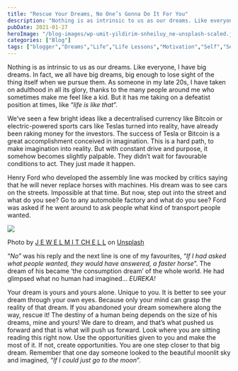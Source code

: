 ```yaml
---
title: "Rescue Your Dreams, No One’s Gonna Do It For You"
description: "Nothing is as intrinsic to us as our dreams. Like everyone, I have big dreams. In fact, we all have big dreams, big enough to lose sight of the thing itself when we pursue them. As someone in my late 20s, I have taken on adulthood in all its glory, thanks to the many people [&hellip;]"
pubDate: 2021-01-27
heroImage: "/blog-images/wp-umit-yildirim-snheiluy_ne-unsplash-scaled.jpg"
categories: ["Blog"]
tags: ["blogger","Dreams","Life","Life Lessons","Motivation","Self","Self Improvement","thedeveloperstory","writer"]
---
```


Nothing is as intrinsic to us as our dreams. Like everyone, I have big dreams. In fact, we all have big dreams, big enough to lose sight of the thing itself when we pursue them. As someone in my late 20s, I have taken on adulthood in all its glory, thanks to the many people around me who sometimes make me feel like a kid. But it has me taking on a defeatist position at times, like “_life is like that_”.

We’ve seen a few bright ideas like a decentralised currency like Bitcoin or electric-powered sports cars like Teslas turned into reality, have already been raking money for the investors. The success of Tesla or Bitcoin is a great accomplishment conceived in imagination. This is a hard path, to make imagination into reality. But with constant drive and purpose, it somehow becomes slightly palpable. They didn’t wait for favourable conditions to act. They just made it happen.

Henry Ford who developed the assembly line was mocked by critics saying that he will never replace horses with machines. His dream was to see cars on the streets. Impossible at that time. But now, step out into the street and what do you see? Go to any automobile factory and what do you see? Ford was asked if he went around to ask people what kind of transport people wanted.

![](https://thedeveloperstory.files.wordpress.com/2021/01/j-e-w-e-l-m-i-t-ch-e-l-l-m6eh-mw9z94-unsplash.jpg?w=1024)

Photo by [J E W E L M I T CH E L L](https://unsplash.com/@preciousjfm?utm_source=unsplash&utm_medium=referral&utm_content=creditCopyText) on [Unsplash](https://unsplash.com/s/photos/victory?utm_source=unsplash&utm_medium=referral&utm_content=creditCopyText)

“_No_” was his reply and the next line is one of my favourites, “_If I had asked what people wanted, they would have answered, a faster horse_”. The dream of his became ‘the consumption dream’ of the whole world. He had glimpsed what no human had imagined… _EUREKA!_

Your dream is yours and yours alone. Unique to you. It is better to see your dream through your own eyes. Because only your mind can grasp the reality of that dream. If you abandoned your dream somewhere along the way, rescue it! The destiny of a human being depends on the size of his dreams, mine and yours! We dare to dream, and that’s what pushed us forward and that is what will push us forward. Look where you are sitting reading this right now. Use the opportunities given to you and make the most of it. If not, create opportunities. You are one step closer to that big dream. Remember that one day someone looked to the beautiful moonlit sky and imagined, “_If I could just go to the moon_”.